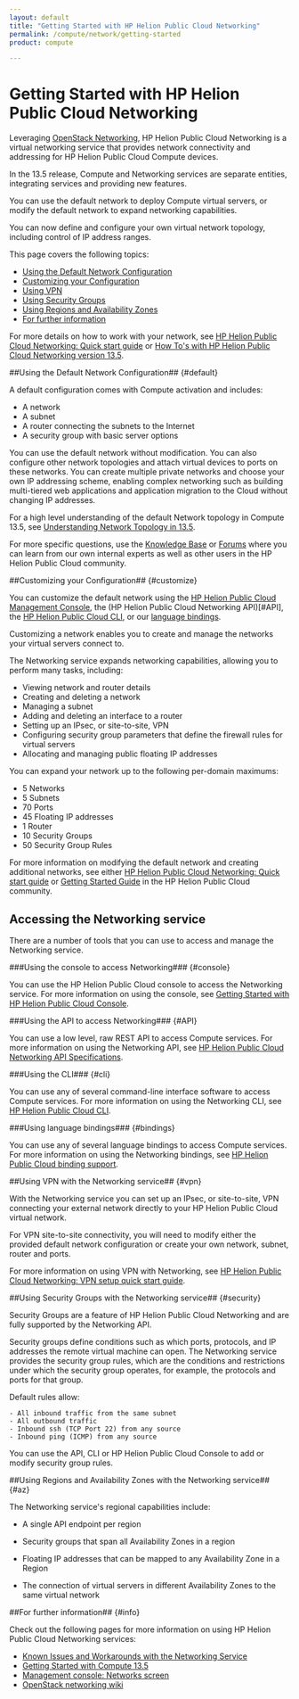 ```yaml
---
layout: default
title: "Getting Started with HP Helion Public Cloud Networking"
permalink: /compute/network/getting-started
product: compute

---
```

# Getting Started with HP Helion Public Cloud Networking #

<!-- modeled after HP Helion Public Cloud version 13.5 overview; text from networking guide (compute.network-guide.md) -->

Leveraging [OpenStack Networking](http://www.openstack.org/software/openstack-networking/), HP Helion Public Cloud Networking is a virtual networking service that provides network connectivity and addressing for HP Helion Public Cloud Compute devices. 

In the 13.5 release, Compute and Networking services are separate entities, integrating services and providing new features. 

You can use the default network to deploy Compute virtual servers, or modify the default network to expand networking capabilities.

You can now define and configure your own virtual network topology, including control of IP address ranges.

This page covers the following topics:

* [Using the Default Network Configuration](#Overview)
* [Customizing your Configuration](#customize)
* [Using VPN](#vpn)
* [Using Security Groups](#security)
* [Using Regions and Availability Zones](#az)
* [For further information](#info)

For more details on how to work with your network, see [HP Helion Public Cloud Networking: Quick start guide](/compute/network-quick-start) or [How To's with HP Helion Public Cloud Networking version 13.5](/compute/network/howto/).

##Using the Default Network Configuration## {#default}

A default configuration comes with Compute activation and includes:

* A network 
* A subnet
* A router connecting the subnets to the Internet
* A security group with basic server options

You can use the default network without modification. You can also configure other network topologies and attach virtual devices to ports on these networks. You can create multiple private networks and choose your own IP addressing scheme, enabling complex networking such as building multi-tiered web applications and application migration to the Cloud without changing IP addresses.

For a high level understanding of the default Network topology in Compute 13.5, see [Understanding Network Topology in 13.5](https://community.hpcloud.com/article/understanding-network-topology-135). 

For more specific questions, use the [Knowledge Base](https://community.hpcloud.com/search/knowledge/network	) or [Forums](https://community.hpcloud.com/search/forum/network) where you can learn from our own internal experts as well as other users in the HP Helion Public Cloud community.


##Customizing your Configuration## {#customize}

You can customize the default network using the [HP Helion Public Cloud Management Console](#console), the (HP Helion Public Cloud Networking API)[#API], the [HP Helion Public Cloud CLI](#cli), or our [language bindings](#bindings). 

Customizing a network enables you to create and manage the networks your virtual servers connect to.

The Networking service expands networking capabilities, allowing you to perform many tasks, including:

- Viewing network and router details
- Creating and deleting a network
- Managing a subnet
- Adding and deleting an interface to a router
- Setting up an IPsec, or site-to-site, VPN
- Configuring security group parameters that define the firewall rules for virtual servers
- Allocating and managing public floating IP addresses

You can expand your network up to the following per-domain maximums:

* 5 Networks
* 5 Subnets
* 70 Ports
* 45 Floating IP addresses
* 1 Router
* 10 Security Groups 
* 50 Security Group Rules

For more information on modifying the default network and creating additional networks, see either [HP Helion Public Cloud Networking: Quick start guide](/compute/network-quick-start/) or [Getting Started Guide](https://community.hpcloud.com/article/getting-started-guide) in the HP Helion Public Cloud community.

## Accessing the Networking service ##

There are a  number of tools that you can use to access and manage the Networking service.

###Using the console to access Networking### {#console}

You can use the HP Helion Public Cloud console to access the Networking service. For more information on using the console, see [Getting Started with HP Helion Public Cloud Console](/hpcloudconsole).


###Using the API to access Networking### {#API}
 
You can use a low level, raw REST API to access Compute services. For more information on using the Networking API, see [HP Helion Public Cloud Networking API Specifications](/api/v13/networking).

###Using the CLI### {#cli}


You can use any of several command-line interface software to access Compute services. For more information on using the Networking CLI, see [HP Helion Public Cloud CLI](/cli/).

###Using language bindings### {#bindings}

You can use any of several language bindings to access Compute services. For more information on using the Networking bindings, see [HP Helion Public Cloud binding support](/bindings/).

##Using VPN with the Networking service## {#vpn}

With the Networking service you can set up an IPsec, or site-to-site, VPN connecting your external network directly to your HP Helion Public Cloud virtual network.

For VPN site-to-site connectivity, you will need to modify either the provided default network configuration or create your own network, subnet, router and ports.

For more information on using VPN with Networking, see [HP Helion Public Cloud Networking: VPN setup quick start guide](/compute/vpn-quickstart).

##Using Security Groups with the Networking service## {#security}

Security Groups are a feature of HP Helion Public Cloud Networking and are fully supported by the Networking API. 

Security groups define conditions such as which ports, protocols, and IP addresses the remote virtual machine can open. The Networking service provides the security group rules, which are the conditions and restrictions under which the security group operates, for example, the protocols and ports for that group.

Default rules allow:

	- All inbound traffic from the same subnet 
	- All outbound traffic
	- Inbound ssh (TCP Port 22) from any source
	- Inbound ping (ICMP) from any source 

You can use the API, CLI or HP Helion Public Cloud Console to add or modify security group rules.


##Using Regions and Availability Zones with the Networking service## {#az}

The Networking service's regional capabilities include: 

* A single API endpoint per region

* Security groups that span all Availability Zones in a region

* Floating IP addresses that can be mapped to any Availability Zone in a Region

* The connection of virtual servers in different Availability Zones to the same virtual network


##For further information## {#info} 

Check out the following pages for more information on using HP Helion Public Cloud Networking services:

- [Known Issues and Workarounds with the Networking Service](/compute/network/known-issues/)
- [Getting Started with Compute 13.5](https://community.hpcloud.com/article/getting-started-compute-135)
- [Management console: Networks screen](http://docs.hpcloud.com/mc/compute/networks/)
- [OpenStack networking wiki](https://wiki.openstack.org/wiki/Quantum)
